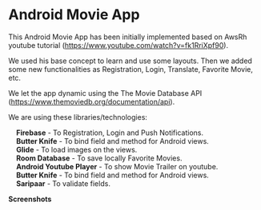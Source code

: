# Android Movie App

This Android Movie App has been initially implemented based on AwsRh youtube tutorial (https://www.youtube.com/watch?v=fk1RriXpf90).

We used his base concept to learn and use some layouts. Then we added some new functionalities as Registration, Login, Translate, Favorite Movie, etc.

We let the app dynamic using the The Movie Database API (https://www.themoviedb.org/documentation/api).

We are using these libraries/technologies:

  &nbsp;&nbsp;&nbsp; **Firebase** - To Registration, Login and Push Notifications.    
  &nbsp;&nbsp;&nbsp; **Butter Knife** - To bind field and method for Android views.   
  &nbsp;&nbsp;&nbsp; **Glide** - To load images on the views.   
  &nbsp;&nbsp;&nbsp; **Room Database** - To save locally Favorite Movies.  
  &nbsp;&nbsp;&nbsp; **Android Youtube Player** - To show Movie Trailer on youtube.  
  &nbsp;&nbsp;&nbsp; **Butter Knife** - To bind field and method for Android views.  
  &nbsp;&nbsp;&nbsp; **Saripaar** - To validate fields.  
  
**Screenshots**
  
  
  
  

